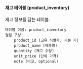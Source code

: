 #### 재고 테이블 (product_inventory)

재고 정보를 담는 테이블.

    테이블 이름: product_inventory
    컬럼 구성:
        product_id (고유 식별자, 기본 키)
        product_name (제품명)
        quantity (재고 수량)
        unit_price (단위 가격)
        note (비고, optional)